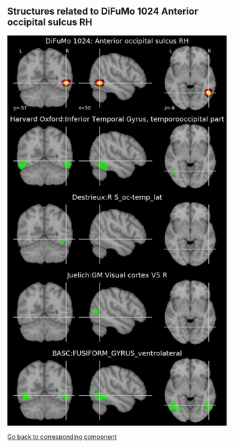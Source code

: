 


## Structures related to DiFuMo 1024 Anterior occipital sulcus RH

![402](402.jpg "Structures related to DiFuMo 1024 Anterior occipital sulcus RH")

[Go back to corresponding component](https://parietal-inria.github.io/DiFuMo/1024/html/402.html)